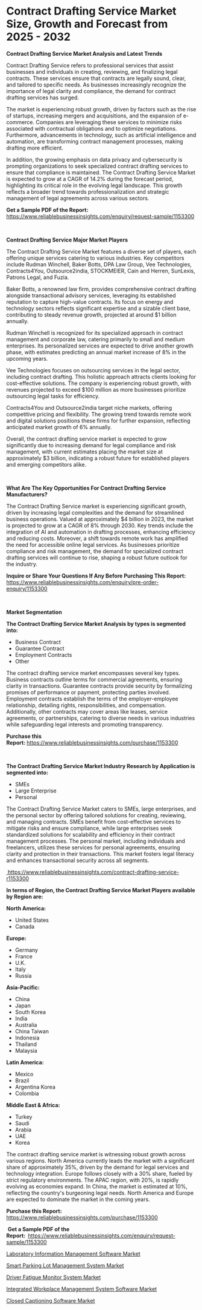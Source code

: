 <p><h1>Contract Drafting Service Market Size, Growth and Forecast from 2025 - 2032</h1></p><p><strong>Contract Drafting Service Market Analysis and Latest Trends</strong></p>
<p><p>Contract Drafting Service refers to professional services that assist businesses and individuals in creating, reviewing, and finalizing legal contracts. These services ensure that contracts are legally sound, clear, and tailored to specific needs. As businesses increasingly recognize the importance of legal clarity and compliance, the demand for contract drafting services has surged.</p><p>The market is experiencing robust growth, driven by factors such as the rise of startups, increasing mergers and acquisitions, and the expansion of e-commerce. Companies are leveraging these services to minimize risks associated with contractual obligations and to optimize negotiations. Furthermore, advancements in technology, such as artificial intelligence and automation, are transforming contract management processes, making drafting more efficient.</p><p>In addition, the growing emphasis on data privacy and cybersecurity is prompting organizations to seek specialized contract drafting services to ensure that compliance is maintained. The Contract Drafting Service Market is expected to grow at a CAGR of 14.2% during the forecast period, highlighting its critical role in the evolving legal landscape. This growth reflects a broader trend towards professionalization and strategic management of legal agreements across various sectors.</p></p>
<p><strong>Get a Sample PDF of the Report:&nbsp;</strong> <a href="https://www.reliablebusinessinsights.com/enquiry/request-sample/1153300?utm_campaign=39&utm_medium=2&utm_source=Github&utm_content=ia&utm_term=10032025&utm_id=contract-drafting-service">https://www.reliablebusinessinsights.com/enquiry/request-sample/1153300</a></p>
<p>&nbsp;</p>
<p><strong>Contract Drafting Service Major Market Players</strong></p>
<p><p>The Contract Drafting Service Market features a diverse set of players, each offering unique services catering to various industries. Key competitors include Rudman Winchell, Baker Botts, DPA Law Group, Vee Technologies, Contracts4You, Outsource2india, STOCKMEIER, Cain and Herren, SunLexis, Patrons Legal, and Fuzia. </p><p>Baker Botts, a renowned law firm, provides comprehensive contract drafting alongside transactional advisory services, leveraging its established reputation to capture high-value contracts. Its focus on energy and technology sectors reflects significant expertise and a sizable client base, contributing to steady revenue growth, projected at around $1 billion annually.</p><p>Rudman Winchell is recognized for its specialized approach in contract management and corporate law, catering primarily to small and medium enterprises. Its personalized services are expected to drive another growth phase, with estimates predicting an annual market increase of 8% in the upcoming years.</p><p>Vee Technologies focuses on outsourcing services in the legal sector, including contract drafting. This holistic approach attracts clients looking for cost-effective solutions. The company is experiencing robust growth, with revenues projected to exceed $100 million as more businesses prioritize outsourcing legal tasks for efficiency.</p><p>Contracts4You and Outsource2india target niche markets, offering competitive pricing and flexibility. The growing trend towards remote work and digital solutions positions these firms for further expansion, reflecting anticipated market growth of 6% annually.</p><p>Overall, the contract drafting service market is expected to grow significantly due to increasing demand for legal compliance and risk management, with current estimates placing the market size at approximately $3 billion, indicating a robust future for established players and emerging competitors alike.</p></p>
<p>&nbsp;</p>
<p><strong>What Are The Key Opportunities For Contract Drafting Service Manufacturers?</strong></p>
<p><p>The Contract Drafting Service market is experiencing significant growth, driven by increasing legal complexities and the demand for streamlined business operations. Valued at approximately $4 billion in 2023, the market is projected to grow at a CAGR of 8% through 2030. Key trends include the integration of AI and automation in drafting processes, enhancing efficiency and reducing costs. Moreover, a shift towards remote work has amplified the need for accessible online legal services. As businesses prioritize compliance and risk management, the demand for specialized contract drafting services will continue to rise, shaping a robust future outlook for the industry.</p></p>
<p><strong>Inquire or Share Your Questions If Any Before Purchasing This Report:</strong> <a href="https://www.reliablebusinessinsights.com/enquiry/pre-order-enquiry/1153300?utm_campaign=39&utm_medium=2&utm_source=Github&utm_content=ia&utm_term=10032025&utm_id=contract-drafting-service">https://www.reliablebusinessinsights.com/enquiry/pre-order-enquiry/1153300</a></p>
<p>&nbsp;</p>
<p><strong>Market Segmentation</strong></p>
<p><strong>The Contract Drafting Service Market Analysis by types is segmented into:</strong></p>
<p><ul><li>Business Contract</li><li>Guarantee Contract</li><li>Employment Contracts</li><li>Other</li></ul></p>
<p><p>The contract drafting service market encompasses several key types. Business contracts outline terms for commercial agreements, ensuring clarity in transactions. Guarantee contracts provide security by formalizing promises of performance or payment, protecting parties involved. Employment contracts establish the terms of the employer-employee relationship, detailing rights, responsibilities, and compensation. Additionally, other contracts may cover areas like leases, service agreements, or partnerships, catering to diverse needs in various industries while safeguarding legal interests and promoting transparency.</p></p>
<p><strong>Purchase this Report:&nbsp;</strong><a href="https://www.reliablebusinessinsights.com/purchase/1153300?utm_campaign=39&utm_medium=2&utm_source=Github&utm_content=ia&utm_term=10032025&utm_id=contract-drafting-service">https://www.reliablebusinessinsights.com/purchase/1153300</a></p>
<p>&nbsp;</p>
<p><strong>The Contract Drafting Service Market Industry Research by Application is segmented into:</strong></p>
<p><ul><li>SMEs</li><li>Large Enterprise</li><li>Personal</li></ul></p>
<p><p>The Contract Drafting Service Market caters to SMEs, large enterprises, and the personal sector by offering tailored solutions for creating, reviewing, and managing contracts. SMEs benefit from cost-effective services to mitigate risks and ensure compliance, while large enterprises seek standardized solutions for scalability and efficiency in their contract management processes. The personal market, including individuals and freelancers, utilizes these services for personal agreements, ensuring clarity and protection in their transactions. This market fosters legal literacy and enhances transactional security across all segments.</p></p>
<p><a href="https://www.reliablebusinessinsights.com/contract-drafting-service-r1153300?utm_campaign=39&utm_medium=2&utm_source=Github&utm_content=ia&utm_term=10032025&utm_id=contract-drafting-service">&nbsp;https://www.reliablebusinessinsights.com/contract-drafting-service-r1153300</a></p>
<p><strong>In terms of Region, the Contract Drafting Service Market Players available by Region are:</strong></p>
<p>
    <p> <strong> North America: </strong>
        <ul>
            <li>United States</li>
            <li>Canada</li>
        </ul>
        </p> 
    <p> <strong> Europe: </strong>
        <ul>
            <li>Germany</li>
            <li>France</li>
            <li>U.K.</li>
            <li>Italy</li>
            <li>Russia</li>
        </ul>
        </p> 
    <p> <strong> Asia-Pacific: </strong>
        <ul>
            <li>China</li>
            <li>Japan</li>
            <li>South Korea</li>
            <li>India</li>
            <li>Australia</li>
            <li>China Taiwan</li>
            <li>Indonesia</li>
            <li>Thailand</li>
            <li>Malaysia</li>
        </ul>
        </p> 
    <p> <strong> Latin America: </strong>
        <ul>
            <li>Mexico</li>
            <li>Brazil</li>
            <li>Argentina Korea</li>
            <li>Colombia</li>
        </ul>
        </p> 
    <p> <strong> Middle East & Africa: </strong>
        <ul>
            <li>Turkey</li>
            <li>Saudi</li>
            <li>Arabia</li>
            <li>UAE</li>
            <li>Korea</li>
        </ul>
    </p>
    </p>
<p><p>The contract drafting service market is witnessing robust growth across various regions. North America currently leads the market with a significant share of approximately 35%, driven by the demand for legal services and technology integration. Europe follows closely with a 30% share, fueled by strict regulatory environments. The APAC region, with 20%, is rapidly evolving as economies expand. In China, the market is estimated at 10%, reflecting the country's burgeoning legal needs. North America and Europe are expected to dominate the market in the coming years.</p></p>
<p><strong>Purchase this Report: </strong><a href="https://www.reliablebusinessinsights.com/purchase/1153300?utm_campaign=39&utm_medium=2&utm_source=Github&utm_content=ia&utm_term=10032025&utm_id=contract-drafting-service">https://www.reliablebusinessinsights.com/purchase/1153300</a></p>
<p>&nbsp;<strong>Get a Sample PDF of the Report:&nbsp;&nbsp;</strong><a href="https://www.reliablebusinessinsights.com/enquiry/request-sample/1153300?utm_campaign=39&utm_medium=2&utm_source=Github&utm_content=ia&utm_term=10032025&utm_id=contract-drafting-service">https://www.reliablebusinessinsights.com/enquiry/request-sample/1153300</a></p>
<p><strong></strong></p>
<p><p><a href="https://github.com/akitamegge65/Market-Research-Report-List-1/blob/main/laboratory-information-management-software-market.md?utm_campaign=39&utm_medium=2&utm_source=Github&utm_content=ia&utm_term=10032025&utm_id=contract-drafting-service">Laboratory Information Management Software Market</a></p><p><a href="https://github.com/benasjuettk3/Market-Research-Report-List-1/blob/main/smart-parking-lot-management-system-market.md?utm_campaign=39&utm_medium=2&utm_source=Github&utm_content=ia&utm_term=10032025&utm_id=contract-drafting-service">Smart Parking Lot Management System Market</a></p><p><a href="https://github.com/gauldvikerm6/Market-Research-Report-List-1/blob/main/driver-fatigue-monitor-system-market.md?utm_campaign=39&utm_medium=2&utm_source=Github&utm_content=ia&utm_term=10032025&utm_id=contract-drafting-service">Driver Fatigue Monitor System Market</a></p><p><a href="https://github.com/gummaarmel83/Market-Research-Report-List-1/blob/main/integrated-workplace-management-system-software-market.md?utm_campaign=39&utm_medium=2&utm_source=Github&utm_content=ia&utm_term=10032025&utm_id=contract-drafting-service">Integrated Workplace Management System Software Market</a></p><p><a href="https://github.com/widlerumland/Market-Research-Report-List-1/blob/main/closed-captioning-software-market.md?utm_campaign=39&utm_medium=2&utm_source=Github&utm_content=ia&utm_term=10032025&utm_id=contract-drafting-service">Closed Captioning Software Market</a></p></p>